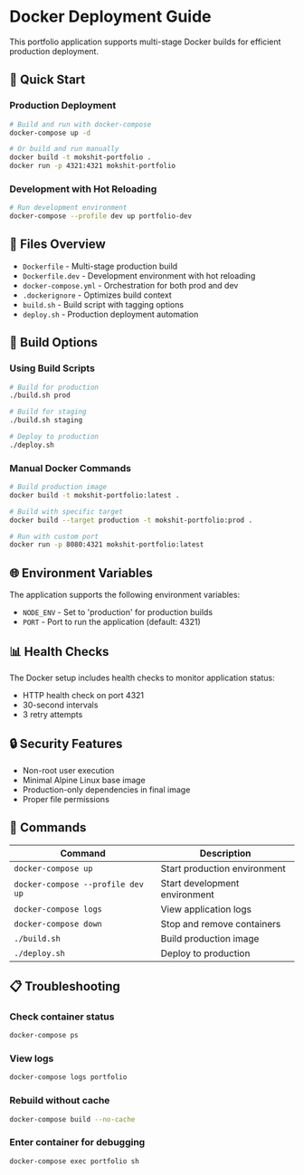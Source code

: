 # Docker Deployment Guide

This portfolio application supports multi-stage Docker builds for efficient production deployment.

## 🚀 Quick Start

### Production Deployment

```bash
# Build and run with docker-compose
docker-compose up -d

# Or build and run manually
docker build -t mokshit-portfolio .
docker run -p 4321:4321 mokshit-portfolio
```

### Development with Hot Reloading

```bash
# Run development environment
docker-compose --profile dev up portfolio-dev
```

## 📁 Files Overview

- `Dockerfile` - Multi-stage production build
- `Dockerfile.dev` - Development environment with hot reloading
- `docker-compose.yml` - Orchestration for both prod and dev
- `.dockerignore` - Optimizes build context
- `build.sh` - Build script with tagging options
- `deploy.sh` - Production deployment automation

## 🔧 Build Options

### Using Build Scripts

```bash
# Build for production
./build.sh prod

# Build for staging
./build.sh staging

# Deploy to production
./deploy.sh
```

### Manual Docker Commands

```bash
# Build production image
docker build -t mokshit-portfolio:latest .

# Build with specific target
docker build --target production -t mokshit-portfolio:prod .

# Run with custom port
docker run -p 8080:4321 mokshit-portfolio:latest
```

## 🌐 Environment Variables

The application supports the following environment variables:

- `NODE_ENV` - Set to 'production' for production builds
- `PORT` - Port to run the application (default: 4321)

## 📊 Health Checks

The Docker setup includes health checks to monitor application status:

- HTTP health check on port 4321
- 30-second intervals
- 3 retry attempts

## 🔒 Security Features

- Non-root user execution
- Minimal Alpine Linux base image
- Production-only dependencies in final image
- Proper file permissions

## 🚦 Commands

| Command                           | Description                   |
| --------------------------------- | ----------------------------- |
| `docker-compose up`               | Start production environment  |
| `docker-compose --profile dev up` | Start development environment |
| `docker-compose logs`             | View application logs         |
| `docker-compose down`             | Stop and remove containers    |
| `./build.sh`                      | Build production image        |
| `./deploy.sh`                     | Deploy to production          |

## 📋 Troubleshooting

### Check container status

```bash
docker-compose ps
```

### View logs

```bash
docker-compose logs portfolio
```

### Rebuild without cache

```bash
docker-compose build --no-cache
```

### Enter container for debugging

```bash
docker-compose exec portfolio sh
```
